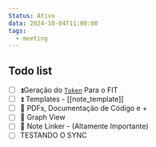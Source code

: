 ```yaml
---
Status: Ativo
data: 2024-10-04T11:00:00
tags:
  - meeting
---
```

## Todo list
- [ ] ⏫Geração do [`Token`]( https://github.com/settings/tokens) Para o FIT 
- [ ] ⏫ Templates - [[note_template]]
- [ ] 🔼 PDFs, Documentação de Código e +
- [ ] 🔼 Graph View
- [ ] 🔽 Note Linker - (Altamente Importante)
- [ ] TESTANDO O SYNC

